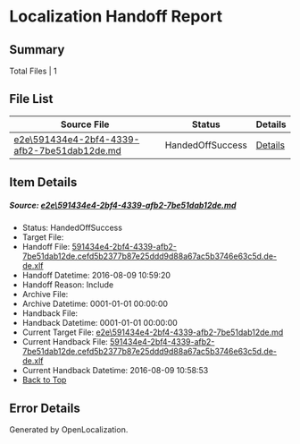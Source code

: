 # <a name='report-top'></a> Localization Handoff Report

## Summary
 Total Files | 1

## File List
 Source File | Status | Details 
 ----------- | ------ | ------- 
 [e2e\591434e4-2bf4-4339-afb2-7be51dab12de.md](https://github.com/OpenLocalizationTestOrg/oltest/blob/b0dc8a12c6b96953d1e1d36df24e2172ba1db7e0/e2e/591434e4-2bf4-4339-afb2-7be51dab12de.md) | HandedOffSuccess | [Details](#884f411cbe19e273af63202cfaf6136b654047361)

## Item Details
##### <a name='884f411cbe19e273af63202cfaf6136b654047361'></a> Source: [e2e\591434e4-2bf4-4339-afb2-7be51dab12de.md](https://github.com/OpenLocalizationTestOrg/oltest/blob/b0dc8a12c6b96953d1e1d36df24e2172ba1db7e0/e2e/591434e4-2bf4-4339-afb2-7be51dab12de.md)
* Status: HandedOffSuccess
* Target File: 
* Handoff File: [591434e4-2bf4-4339-afb2-7be51dab12de.cefd5b2377b87e25ddd9d88a67ac5b3746e63c5d.de-de.xlf](https://github.com/OpenLocalizationTestOrg/olhandoff-e2e/blob/b7b0e0ed1013138e6744fd836b14a6ff074651f6/ol-handoff/OpenLocalizationTestOrg/ol-test-dede/ci/ht/591434e4-2bf4-4339-afb2-7be51dab12de.cefd5b2377b87e25ddd9d88a67ac5b3746e63c5d.de-de.xlf)
* Handoff Datetime: 2016-08-09 10:59:20
* Handoff Reason: Include
* Archive File: 
* Archive Datetime: 0001-01-01 00:00:00
* Handback File: 
* Handback Datetime: 0001-01-01 00:00:00
* Current Target File: [e2e\591434e4-2bf4-4339-afb2-7be51dab12de.md](https://github.com/OpenLocalizationTestOrg/ol-test-dede/blob/81a21ba50d807b4e87debd2f6d87eb06f23e34ba/e2e/591434e4-2bf4-4339-afb2-7be51dab12de.md)
* Current Handback File: [591434e4-2bf4-4339-afb2-7be51dab12de.cefd5b2377b87e25ddd9d88a67ac5b3746e63c5d.de-de.xlf](https://github.com/OpenLocalizationTestOrg/olhandback-e2e/blob/b3a44bdba9e04d0525b53737074b8032293d0ff1/ol-handback/OpenLocalizationTestOrg/ol-test-dede/ci/ht/591434e4-2bf4-4339-afb2-7be51dab12de.cefd5b2377b87e25ddd9d88a67ac5b3746e63c5d.de-de.xlf)
* Current Handback Datetime: 2016-08-09 10:58:53
* [Back to Top](#report-top)


## Error Details

Generated by OpenLocalization.
